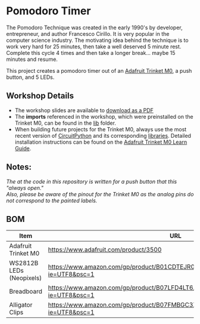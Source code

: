 # Pomodoro Timer
The Pomodoro Technique was created in the early 1990's by developer, entrepreneur,
and author Francesco Cirillo. It is very popular in the computer science
industry. The motivating idea behind the technique is to work very hard for
25 minutes, then take a well deserved 5 minute rest. Complete this cycle 4
times and then take a longer break... maybe 15 minutes and resume.

This project creates a pomodoro timer out of an [Adafruit Trinket M0](https://www.adafruit.com/product/3500), a
push button, and 5 LEDs.

## Workshop Details
* The workshop slides are available to [download as a PDF](https://github.com/techahoynyc/workshops/raw/master/coding-in-python-part-1/Tomato%20Timer%20Using%20Python.pdf)
* The **imports** referenced in the workshop, which were preinstalled on the Trinket M0, can be found in the [lib](https://github.com/techahoynyc/workshops/tree/master/coding-in-python-part-1/lib) folder.
* When building future projects for the Trinket M0, always use the most recent version of [CircuitPython](https://circuitpython.org/board/trinket_m0/) and its corresponding [libraries](https://circuitpython.org/libraries). Detailed installation instructions can be found on the [Adafruit Trinket M0 Learn Guide](https://learn.adafruit.com/adafruit-trinket-m0-circuitpython-arduino/circuitpython).

## Notes:
*The at the code in this repository is written for a push button that this "always open."  
Also, please be aware of the pinout for the Trinket M0 as the analog pins do not correspond to the painted labels.*


## BOM
|Item|URL|
|---|---|
|Adafruit Trinket M0|https://www.adafruit.com/product/3500 |
|WS2812B LEDs (Neopixels) |https://www.amazon.com/gp/product/B01CDTEJR0/ref=ppx_yo_dt_b_asin_title_o01_s00?ie=UTF8&psc=1 |
|Breadboard|https://www.amazon.com/gp/product/B07LFD4LT6/ref=ppx_yo_dt_b_asin_title_o00_s00?ie=UTF8&psc=1 |
|Alligator Clips|https://www.amazon.com/gp/product/B07FMBGC3X/ref=ppx_yo_dt_b_asin_title_o00_s01?ie=UTF8&psc=1 |
